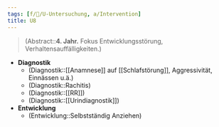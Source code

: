 ```yaml
---
tags: [f/🦄/U-Untersuchung, a/Intervention]
title: U8
---
```

> (Abstract::**4. Jahr.** Fokus Entwicklungsstörung, Verhaltensauffälligkeiten.)
- **Diagnostik**
	- (Diagnostik::[[Anamnese]] auf [[Schlafstörung]], Aggressivität, Einnässen u.ä.)
	- (Diagnostik::Rachitis)
	- (Diagnostik::[[RR]])
	- (Diagnostik::[[Urindiagnostik]])
- **Entwicklung**
	- (Entwicklung::Selbstständig Anziehen)